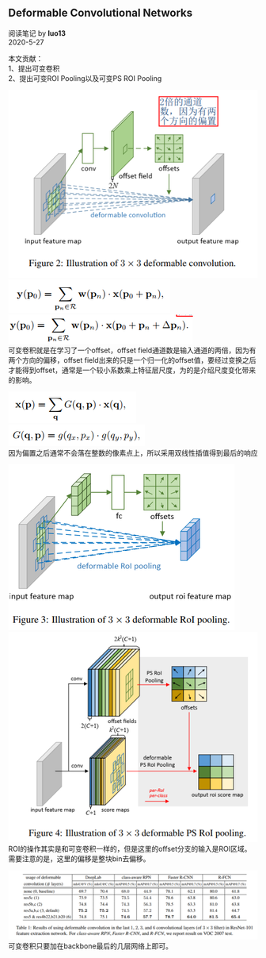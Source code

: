 ## Deformable Convolutional Networks
阅读笔记 by **luo13**  
2020-5-27  

本文贡献：  
1、提出可变卷积  
2、提出可变ROI Pooling以及可变PS ROI Pooling  

![DCN](../../../img/DCN/可变卷积.png)  
![DCN](../../../img/DCN/正常卷积.png)  
![DCN](../../../img/DCN/可变卷积计算.png)  
可变卷积就是在学习了一个offset，offset field通道数是输入通道的两倍，因为有两个方向的偏移，offset field出来的只是一个归一化的offset值，要经过变换之后才能得到offset，通常是一个较小系数乘上特征层尺度，为的是介绍尺度变化带来的影响。  

![DCN](../../../img/DCN/双线性插值1.png)  
![DCN](../../../img/DCN/双线性插值2.png)  
因为偏置之后通常不会落在整数的像素点上，所以采用双线性插值得到最后的响应

![DCN](../../../img/DCN/可变ROIpooling.png)  
![DCN](../../../img/DCN/可变PSroipooling.png)  
ROI的操作其实是和可变卷积一样的，但是这里的offset分支的输入是ROI区域。需要注意的是，这里的偏移是整块bin去偏移。  

![DCN](../../../img/DCN/消融实验.png)  
可变卷积只要加在backbone最后的几层网络上即可。  
